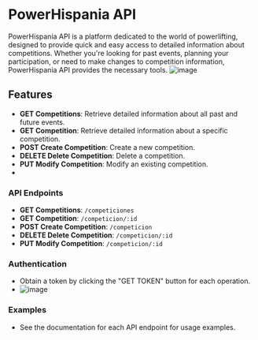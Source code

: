 # PowerHispania API

PowerHispania API is a platform dedicated to the world of powerlifting, designed to provide quick and easy access to detailed information about competitions. Whether you're looking for past events, planning your participation, or need to make changes to competition information, PowerHispania API provides the necessary tools.
![image](https://github.com/raulgodii/API-RESTful-PHP/assets/102313699/fe0e5bd9-0b55-4414-9852-ca59139c561b)


## Features

- **GET Competitions**: Retrieve detailed information about all past and future events.
- **GET Competition**: Retrieve detailed information about a specific competition.
- **POST Create Competition**: Create a new competition.
- **DELETE Delete Competition**: Delete a competition.
- **PUT Modify Competition**: Modify an existing competition.
- 
### API Endpoints

- **GET Competitions**: `/competiciones`
- **GET Competition**: `/competicion/:id`
- **POST Create Competition**: `/competicion`
- **DELETE Delete Competition**: `/competicion/:id`
- **PUT Modify Competition**: `/competicion/:id`

### Authentication

- Obtain a token by clicking the "GET TOKEN" button for each operation.
- ![image](https://github.com/raulgodii/API-RESTful-PHP/assets/102313699/631fcf85-960c-44ec-adf4-dacea3a58170)


### Examples

- See the documentation for each API endpoint for usage examples.
